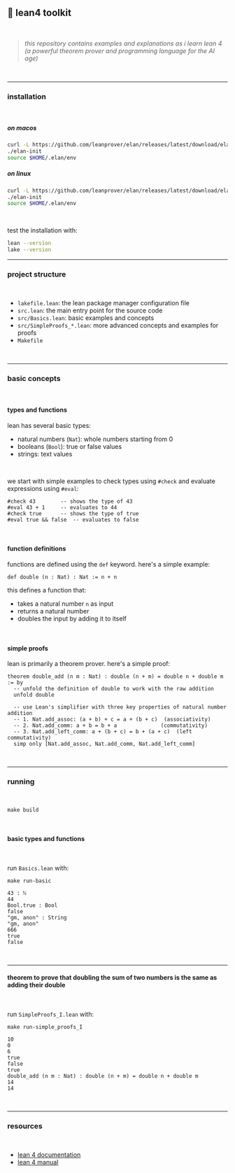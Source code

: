 ## 🔮 lean4 toolkit

<br>

> *this repository contains examples and explanations as i learn lean 4 (a powerful theorem prover and programming language for the AI age)*

<br>

---

### installation

<br>

##### on macos

```bash
curl -L https://github.com/leanprover/elan/releases/latest/download/elan-x86_64-apple-darwin.tar.gz | tar xz
./elan-init
source $HOME/.elan/env
```

##### on linux
```bash
curl -L https://github.com/leanprover/elan/releases/latest/download/elan-x86_64-unknown-linux-gnu.tar.gz | tar xz
./elan-init
source $HOME/.elan/env
```

<br>

test the installation with:
```bash
lean --version
lake --version
```

---

### project structure

<br>

- `lakefile.lean`: the lean package manager configuration file
- `src.lean`: the main entry point for the source code
- `src/Basics.lean`: basic examples and concepts
- `src/SimpleProofs_*.lean`: more advanced concepts and examples for proofs
- `Makefile`

<br>

---

### basic concepts

<br>

#### types and functions

lean has several basic types:
- natural numbers (`Nat`): whole numbers starting from 0
- booleans (`Bool`): true or false values
- strings: text values

<br>

we start with simple examples to check types using `#check` and evaluate expressions using `#eval`:

```lean
#check 43        -- shows the type of 43
#eval 43 + 1     -- evaluates to 44
#check true      -- shows the type of true
#eval true && false  -- evaluates to false
```

<br>

#### function definitions

functions are defined using the `def` keyword. here's a simple example:

```lean
def double (n : Nat) : Nat := n + n
```

this defines a function that:
- takes a natural number `n` as input
- returns a natural number
- doubles the input by adding it to itself

<br>

#### simple proofs

lean is primarily a theorem prover. here's a simple proof:

```lean
theorem double_add (n m : Nat) : double (n + m) = double n + double m := by
  -- unfold the definition of double to work with the raw addition
  unfold double

  -- use Lean's simplifier with three key properties of natural number addition
  -- 1. Nat.add_assoc: (a + b) + c = a + (b + c)  (associativity)
  -- 2. Nat.add_comm: a + b = b + a              (commutativity)
  -- 3. Nat.add_left_comm: a + (b + c) = b + (a + c)  (left commutativity)
  simp only [Nat.add_assoc, Nat.add_comm, Nat.add_left_comm]
```

<br>

---

### running

<br>

```shell
make build
```

<br>

#### basic types and functions

<br>

run `Basics.lean` with:

```shell
make run-basic

43 : ℕ
44
Bool.true : Bool
false
"gm, anon" : String
"gm, anon"
666
true
false
```

<br>

---

#### theorem to prove that doubling the sum of two numbers is the same as adding their double

<br>

run `SimpleProofs_I.lean` with:

```shell
make run-simple_proofs_I

10
0
6
true
false
true
double_add (n m : Nat) : double (n + m) = double n + double m
14
14
```


<br>

----

### resources

<br>

- [lean 4 documentation](https://leanprover.github.io/lean4/doc/)
- [lean 4 manual](https://leanprover.github.io/lean4/doc/)
